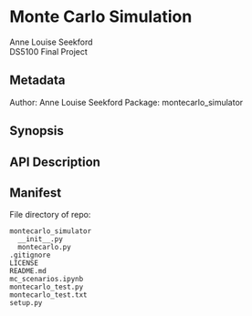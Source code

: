 # Monte Carlo Simulation
Anne Louise Seekford  
DS5100 Final Project


## Metadata  

Author: Anne Louise Seekford
Package: montecarlo_simulator

## Synopsis  

## API Description  

## Manifest  
File directory of repo:
```
montecarlo_simulator
  __init__.py
  montecarlo.py
.gitignore
LICENSE
README.md
mc_scenarios.ipynb
montecarlo_test.py
montecarlo_test.txt
setup.py
```
